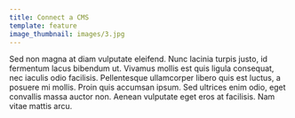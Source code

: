 ```yaml
---
title: Connect a CMS
template: feature
image_thumbnail: images/3.jpg
---
```


Sed non magna at diam vulputate eleifend. Nunc lacinia turpis justo, id fermentum lacus bibendum ut. Vivamus mollis est quis ligula consequat, nec iaculis odio facilisis. Pellentesque ullamcorper libero quis est luctus, a posuere mi mollis. Proin quis accumsan ipsum. Sed ultrices enim odio, eget convallis massa auctor non. Aenean vulputate eget eros at facilisis. Nam vitae mattis arcu.
